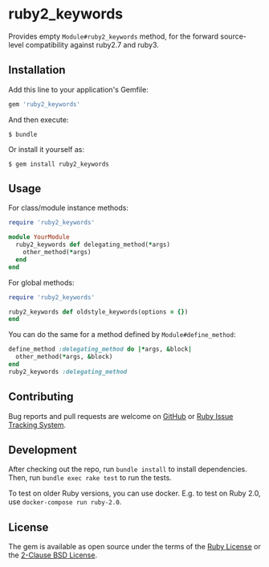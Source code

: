# ruby2_keywords

Provides empty `Module#ruby2_keywords` method, for the forward
source-level compatibility against ruby2.7 and ruby3.

## Installation

Add this line to your application's Gemfile:

```ruby
gem 'ruby2_keywords'
```

And then execute:

    $ bundle

Or install it yourself as:

    $ gem install ruby2_keywords

## Usage

For class/module instance methods:

```ruby
require 'ruby2_keywords'

module YourModule
  ruby2_keywords def delegating_method(*args)
    other_method(*args)
  end
end
```

For global methods:

```ruby
require 'ruby2_keywords'

ruby2_keywords def oldstyle_keywords(options = {})
end
```

You can do the same for a method defined by `Module#define_method`:

```ruby
define_method :delegating_method do |*args, &block|
  other_method(*args, &block)
end
ruby2_keywords :delegating_method
```

## Contributing

Bug reports and pull requests are welcome on [GitHub] or
[Ruby Issue Tracking System].

## Development

After checking out the repo, run `bundle install` to install dependencies.
Then, run `bundle exec rake test` to run the tests.

To test on older Ruby versions, you can use docker. E.g. to test on Ruby 2.0,
use `docker-compose run ruby-2.0`.

## License

The gem is available as open source under the terms of the
[Ruby License] or the [2-Clause BSD License].

[GitHub]: https://github.com/ruby/ruby2_keywords/
[Ruby Issue Tracking System]: https://bugs.ruby-lang.org
[Ruby License]: https://www.ruby-lang.org/en/about/license.txt
[2-Clause BSD License]: https://opensource.org/licenses/BSD-2-Clause
